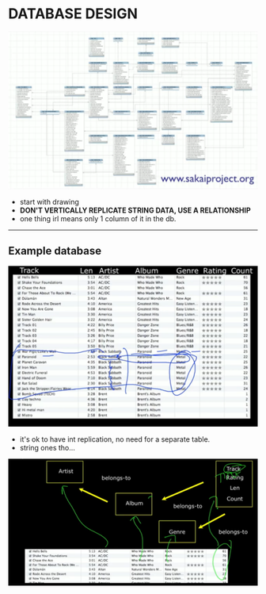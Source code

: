 # DATABASE DESIGN

![](images/firefox_J46Lbr65h6.png)

- start with drawing
- **DON'T VERTICALLY REPLICATE STRING DATA, USE A RELATIONSHIP**
- one thing irl means only 1 column of it in the db.

---

## Example database

![](images/firefox_6FN32OUynx.png)

- it's ok to have int replication, no need for a separate table.
- string ones tho...

![](images/firefox_Sk9w05kK2D.png)
